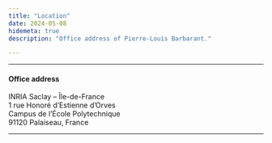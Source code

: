 ```yaml
---
title: "Location"
date: 2024-05-08
hidemeta: true
description: "Office address of Pierre-Louis Barbarant."

---
```


---

#### Office address

INRIA Saclay – Île-de-France\
1 rue Honoré d’Estienne d’Orves\
Campus de l’École Polytechnique\
91120 Palaiseau, France

---



